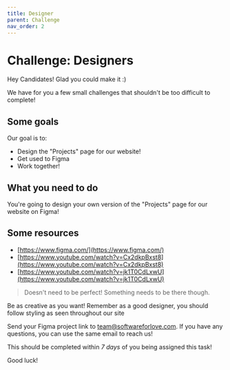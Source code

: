 ```yaml
---
title: Designer
parent: Challenge
nav_order: 2
---
```


# Challenge: Designers

Hey Candidates! Glad you could make it :)

We have for you a few small challenges that shouldn't be too difficult to complete!

## Some goals

Our goal is to:

-   Design the "Projects" page for our website!
-   Get used to Figma
-   Work together!

## What you need to do

You're going to design your own version of the "Projects" page for our website on Figma!

## Some resources

-   [https://www.figma.com/](https://www.figma.com/)
-   [https://www.youtube.com/watch?v=Cx2dkpBxst8](https://www.youtube.com/watch?v=Cx2dkpBxst8)
-   [https://www.youtube.com/watch?v=jk1T0CdLxwU](https://www.youtube.com/watch?v=jk1T0CdLxwU)

> Doesn't need to be perfect! Something needs to be there though.

Be as creative as you want! Remember as a good designer, you should follow styling as seen throughout our site

Send your Figma project link to [team@softwareforlove.com](team@softwareforlove.com). If you have any questions, you can use the same email to reach us!

This should be completed within _7 days_ of you being assigned this task!

Good luck!
